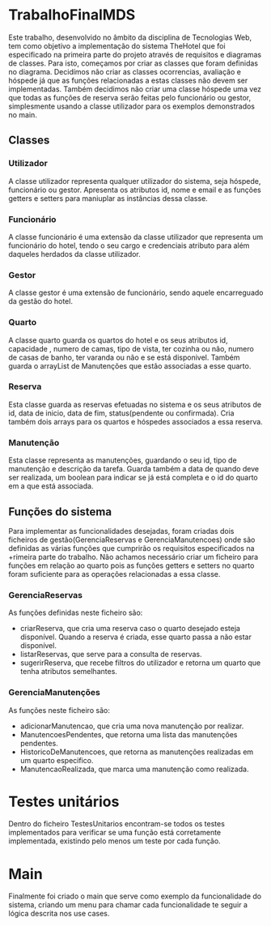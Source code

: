 # TrabalhoFinalMDS

 Este trabalho, desenvolvido no âmbito da disciplina de Tecnologias Web, tem como objetivo a implementação do sistema TheHotel que foi especificado na primeira parte do projeto através de requisitos e diagramas de classes. Para isto, começamos por criar as classes que foram definidas no diagrama. Decidímos não criar as classes ocorrencias, avaliação e hóspede já que as funções relacionadas a estas classes não devem ser implementadas. Também decidimos não criar uma classe hóspede uma vez que todas as funções de reserva serão feitas pelo funcionário ou gestor, simplesmente usando a classe utilizador para os exemplos demonstrados no main.

## Classes

### Utilizador

A classe utilizador representa qualquer utilizador do sistema, seja hóspede, funcionário ou gestor. Apresenta os atributos id, nome e email e as funções getters e setters para maniuplar as instâncias dessa classe.

### Funcionário

A classe funcionário é uma extensão da classe utilizador que representa um funcionário do hotel, tendo o seu cargo e credenciais atributo para além daqueles herdados da classe utilizador.

### Gestor

A classe gestor é uma extensão de funcionário, sendo aquele encarreguado da gestão do hotel.

### Quarto

A classe quarto guarda os quartos do hotel e os seus atributos id, capacidade , numero de camas, tipo de vista, ter cozinha ou não, numero de casas de banho, ter varanda ou não e se está disponivel. Também guarda o arrayList de Manutenções que estão associadas a esse quarto.

### Reserva

Esta classe guarda as reservas efetuadas no sistema e os seus atributos de id, data de inicio, data de fim, status(pendente ou confirmada). Cria também dois arrays para os quartos e hóspedes associados a essa reserva.

### Manutenção

Esta classe representa as manutenções, guardando o seu id, tipo de manutenção e descrição da tarefa. Guarda também a data de quando deve ser realizada, um boolean para indicar se já está completa e o id do quarto em a que está associada. 

## Funções do sistema

Para implementar as funcionalidades desejadas, foram criadas dois ficheiros de gestão(GerenciaReservas e GerenciaManutencoes) onde são definidas as várias funções que cumprirão os requisitos especificados na +rimeira parte do trabalho. Não achamos necessário criar um ficheiro para funções em relação ao quarto pois as funções getters e setters no quarto foram suficiente para as operações relacionadas a essa classe.

### GerenciaReservas

As funções definidas neste ficheiro são:

- criarReserva, que cria uma reserva caso o quarto desejado esteja disponível. Quando a reserva é criada, esse quarto passa a não estar disponível.
- listarReservas, que serve para a consulta de reservas.
- sugerirReserva, que recebe filtros do utilizador e retorna um quarto que tenha atributos semelhantes.

### GerenciaManutenções

As funções neste ficheiro são:

- adicionarManutencao, que cria uma nova manutenção por realizar.
- ManutencoesPendentes, que retorna uma lista das manutenções pendentes.
- HistoricoDeManutencoes, que retorna as manutenções realizadas em um quarto especifico.
- ManutencaoRealizada, que marca uma manutenção como realizada.

# Testes unitários

Dentro do ficheiro TestesUnitarios encontram-se todos os testes implementados para verificar se uma função está corretamente implementada, existindo pelo menos um teste por cada função.

# Main

Finalmente foi criado o main que serve como exemplo da funcionalidade do sistema, criando um menu para chamar cada funcionalidade te seguir a lógica descrita nos use cases.
